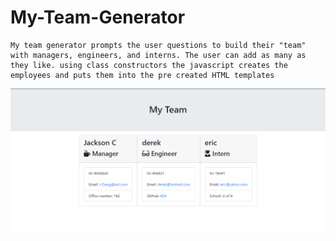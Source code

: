 # My-Team-Generator
```
My team generator prompts the user questions to build their "team" with managers, engineers, and interns. The user can add as many as they like. using class constructors the javascript creates the employees and puts them into the pre created HTML templates
```
![Generated Team](team.PNG)
